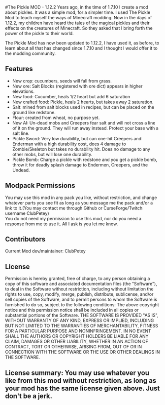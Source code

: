#The Pickle MOD - 1.12.2
Years ago, in the time of 1.7.10 I create a mod about pickles. It was a simple mod, for a simpler time. I used The Pickle Mod to teach myself the ways of Minecraft modding.  Now in the days of 1.12.2, my children have heard the tales of the magical pickles and their effects on the creatures of Minecraft.  So they asked that I bring forth the power of the pickle to their world.

The Pickle Mod has now been updated to 1.12.2,  I have used it, as before, to learn about all that has changed since 1.7.10 and I thought I would offer it to the modding community.

## Features
* New crop: cucumbers, seeds will fall from grass.
* New ore: Salt Blocks (registered with ore dict) appears in higher elevations.
* New food: Cucumber, heals 1/2 heart but add 6 saturation
* New crafted food: Pickle, heals 2 hearts, but takes away 2 saturation.
* Salt: mined from salt blocks used in recipes, but can be placed on the ground like redstone. 
* Flour: created from wheat, no purpose yet. 
* New AI: Un-dead mobs and Creepers fear salt and will not cross a line of it on the ground.  They will run away instead. Protect your base with a salt line.
* Pickle Sword: Very low durability, but can one-hit Creepers and Enderman with a high durability cost, does 4 damage to Zombie/Skeleton but takes no durability hit.  Does no damage to any other mobs, but will lose one durability.
* Pickle Bomb: Charge a pickle with redstone and you get a pickle bomb, throw it for deadly splash damage to Endermen, Creepers, and the Undead.

## Modpack Permissions    
You may use this mod in any pack you like, without restriction, and change whatever parts you see fit as long as you message me the pack and/or a link to it.(You may contact me through Github or CurseForge/Twitch username ClubPetey)    
You do not need my permission to use this mod, nor do you need a response from me to use it. All I ask is you let me know.

## Contributors
Current Mod dev/maintainer: ClubPetey

## License
Permission is hereby granted, free of charge, to any person obtaining a copy of this software and associated documentation files (the "Software"), to deal in the Software without restriction, including without limitation the rights to use, copy, modify, merge, publish, distribute, sublicense, and/or sell copies of the Software, and to permit persons to whom the Software is furnished to do so, subject to the following conditions: The above copyright notice and this permission notice shall be included in all copies or substantial portions of the Software. THE SOFTWARE IS PROVIDED "AS IS", WITHOUT WARRANTY OF ANY KIND, EXPRESS OR IMPLIED, INCLUDING BUT NOT LIMITED TO THE WARRANTIES OF MERCHANTABILITY, FITNESS FOR A PARTICULAR PURPOSE AND NONINFRINGEMENT. IN NO EVENT SHALL THE AUTHORS OR COPYRIGHT HOLDERS BE LIABLE FOR ANY CLAIM, DAMAGES OR OTHER LIABILITY, WHETHER IN AN ACTION OF CONTRACT, TORT OR OTHERWISE, ARISING FROM, OUT OF OR IN CONNECTION WITH THE SOFTWARE OR THE USE OR OTHER DEALINGS IN THE SOFTWARE.

## License summary: You may use whatever you like from this mod without restriction, as long as your mod has the same license given above. Just don't be a jerk.
